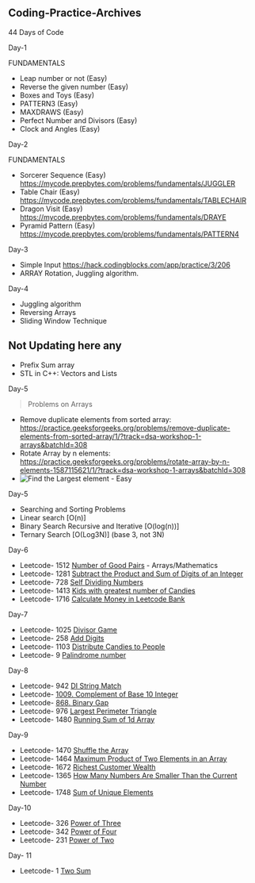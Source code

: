 ## Coding-Practice-Archives

44 Days of Code

Day-1 

FUNDAMENTALS

* Leap number or not (Easy)
* Reverse the given number (Easy)
* Boxes and Toys (Easy)
* PATTERN3 (Easy)
* MAXDRAWS (Easy)
* Perfect Number and Divisors (Easy)
* Clock and Angles (Easy)

Day-2

FUNDAMENTALS

* Sorcerer Sequence (Easy)  https://mycode.prepbytes.com/problems/fundamentals/JUGGLER
* Table Chair (Easy) https://mycode.prepbytes.com/problems/fundamentals/TABLECHAIR
* Dragon Visit (Easy) https://mycode.prepbytes.com/problems/fundamentals/DRAYE
* Pyramid Pattern (Easy) https://mycode.prepbytes.com/problems/fundamentals/PATTERN4

Day-3

* Simple Input https://hack.codingblocks.com/app/practice/3/206
* ARRAY Rotation, Juggling algorithm.


Day-4 
* Juggling algorithm 
* Reversing Arrays
* Sliding Window Technique


## Not Updating here any
* Prefix Sum array
* STL in C++: Vectors and Lists

Day-5
>Problems on Arrays
* Remove duplicate elements from sorted array: https://practice.geeksforgeeks.org/problems/remove-duplicate-elements-from-sorted-array/1/?track=dsa-workshop-1-arrays&batchId=308
* Rotate Array by n elements: https://practice.geeksforgeeks.org/problems/rotate-array-by-n-elements-1587115621/1/?track=dsa-workshop-1-arrays&batchId=308
*  ![Find the Largest element](https://leetcode.com/problems/find-the-highest-altitude/submissions/) - Easy


Day-5 
* Searching and Sorting Problems 
* Linear search [O(n)]
* Binary Search Recursive and Iterative [O(log(n))]
* Ternary Search [O(Log3N)] (base 3, not 3N)

Day-6
* Leetcode- 1512 [Number of Good Pairs](https://leetcode.com/problems/number-of-good-pairs/) - Arrays/Mathematics
* Leetcode- 1281 [Subtract the Product and Sum of Digits of an Integer](https://leetcode.com/problems/subtract-the-product-and-sum-of-digits-of-an-integer/)
* Leetcode- 728  [Self Dividing Numbers](https://leetcode.com/problems/self-dividing-numbers/)
* Leetcode- 1413 [Kids with greatest number of Candies](https://leetcode.com/problems/kids-with-the-greatest-number-of-candies/submissions/)
* Leetcode- 1716 [Calculate Money in Leetcode Bank](https://leetcode.com/problems/calculate-money-in-leetcode-bank/)

Day-7
* Leetcode- 1025 [Divisor Game](https://leetcode.com/problems/divisor-game/)
* Leetcode- 258 [Add Digits](https://leetcode.com/problems/add-digits/)
* Leetcode- 1103 [Distribute Candies to People](https://leetcode.com/problems/distribute-candies-to-people/)
* Leetcode- 9 [Palindrome number](https://leetcode.com/problems/palindrome-number/)

Day-8
* Leetcode- 942 [DI String Match](https://leetcode.com/problems/di-string-match/)
* Leetcode- [1009. Complement of Base 10 Integer](https://leetcode.com/problems/complement-of-base-10-integer/)
* Leetcode- [868. Binary Gap](https://leetcode.com/problems/binary-gap/)
* Leetcode- 976 [Largest Perimeter Triangle](https://leetcode.com/problems/largest-perimeter-triangle/)
* Leetcode- 1480 [Running Sum of 1d Array](https://leetcode.com/problems/running-sum-of-1d-array/submissions/)

Day-9
* Leetcode- 1470 [Shuffle the Array](https://leetcode.com/problems/shuffle-the-array/)
* Leetcode- 1464 [Maximum Product of Two Elements in an Array](https://leetcode.com/problems/maximum-product-of-two-elements-in-an-array/)
* Leetcode- 1672 [Richest Customer Wealth](https://leetcode.com/problems/richest-customer-wealth/)
* Leetcode- 1365 [How Many Numbers Are Smaller Than the Current Number](https://leetcode.com/problems/how-many-numbers-are-smaller-than-the-current-number/)
* Leetcode- 1748 [Sum of Unique Elements](https://leetcode.com/problems/sum-of-unique-elements/)

Day-10
* Leetcode- 326  [Power of Three](https://leetcode.com/problems/power-of-three/)
* Leetcode- 342  [Power of Four](https://leetcode.com/problems/power-of-four/)
* Leetcode- 231  [Power of Two](https://leetcode.com/problems/power-of-two/)


Day- 11
* Leetcode- 1  [Two Sum](https://leetcode.com/problems/two-sum/)
